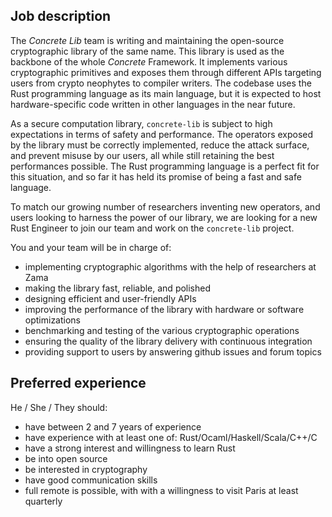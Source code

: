 Job description
---------------

The *Concrete Lib* team is writing and maintaining the open-source cryptographic library of the same name. This library is used as the backbone of the whole *Concrete* Framework. It implements various cryptographic primitives and exposes them through different APIs targeting users from crypto neophytes to compiler writers. The codebase uses the Rust programming language as its main language, but it is expected to host hardware-specific code written in other languages in the near future.

As a secure computation library, `concrete-lib` is subject to high expectations in terms of safety and performance. The operators exposed by the library must be correctly implemented, reduce the attack surface, and prevent misuse by our users, all while still retaining the best performances possible. The Rust programming language is a perfect fit for this situation, and so far it has held its promise of being a fast and safe language.

To match our growing number of researchers inventing new operators, and users looking to harness the power of our library, we are looking for a new Rust Engineer to join our team and work on the `concrete-lib` project.

You and your team will be in charge of:

-   implementing cryptographic algorithms with the help of researchers at Zama
-   making the library fast, reliable, and polished
-   designing efficient and user-friendly APIs
-   improving the performance of the library with hardware or software optimizations
-   benchmarking and testing of the various cryptographic operations
-   ensuring the quality of the library delivery with continuous integration
-   providing support to users by answering github issues and forum topics

Preferred experience
--------------------

He / She / They should:

-   have between 2 and 7 years of experience
-   have experience with at least one of: Rust/Ocaml/Haskell/Scala/C++/C
-   have a strong interest and willingness to learn Rust
-   be into open source
-   be interested in cryptography
-   have good communication skills
-   full remote is possible, with with a willingness to visit Paris at least quarterly